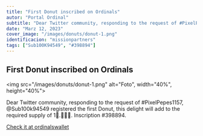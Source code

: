 ```yaml
---
title: "First Donut inscribed on Ordinals"
autor: "Portal Ordinal"
subtitle: "Dear Twitter community, responding to the request of #PixelPepes1157, @Sub100k94549 registered the first Donut, this delight will add to the required supply of 1🍩.🍩🍩🍩. Inscription #398894."
date: "Marz 12, 2023"
cover_image: "/images/donuts/donut-1.png"
identificacion: "missionpartners"
tags: ["Sub100K94549", "#398894"]
---
```


## First Donut inscribed on Ordinals

<img src="/images/donuts/donut-1.png" alt="Foto", width="40%", height="40%">


Dear Twitter community, responding to the request of #PixelPepes1157, @Sub100k94549 registered the first Donut, this delight will add to the required supply of 1🍩.🍩🍩🍩.
Inscription #398894.


<a href="https://ordinalswallet.com/inscription/47b36997a46c978f6a7d5d6f6a58c35a1e91074286d153737bd53074b2c24e71i0" target="_blank">Check it at ordinalswallet</a>